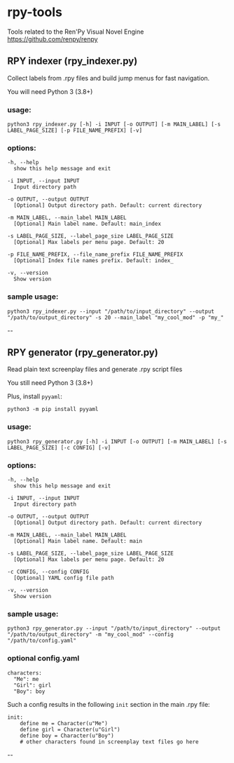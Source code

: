 # rpy-tools
Tools related to the Ren'Py Visual Novel Engine https://github.com/renpy/renpy

## RPY indexer (rpy_indexer.py)
Collect labels from .rpy files and build jump menus for fast navigation.

You will need Python 3 (3.8+)

### usage:
```
python3 rpy_indexer.py [-h] -i INPUT [-o OUTPUT] [-m MAIN_LABEL] [-s LABEL_PAGE_SIZE] [-p FILE_NAME_PREFIX] [-v]
```

### options:
```
-h, --help
  show this help message and exit

-i INPUT, --input INPUT
  Input directory path

-o OUTPUT, --output OUTPUT
  [Optional] Output directory path. Default: current directory

-m MAIN_LABEL, --main_label MAIN_LABEL
  [Optional] Main label name. Default: main_index

-s LABEL_PAGE_SIZE, --label_page_size LABEL_PAGE_SIZE
  [Optional] Max labels per menu page. Default: 20

-p FILE_NAME_PREFIX, --file_name_prefix FILE_NAME_PREFIX
  [Optional] Index file names prefix. Default: index_

-v, --version
  Show version
```

### sample usage:
```
python3 rpy_indexer.py --input "/path/to/input_directory" --output "/path/to/output_directory" -s 20 --main_label "my_cool_mod" -p "my_"
```

--

## RPY generator (rpy_generator.py)
Read plain text screenplay files and generate .rpy script files

You still need Python 3 (3.8+)

Plus, install `pyyaml`:
```
python3 -m pip install pyyaml
```

### usage:
```
python3 rpy_generator.py [-h] -i INPUT [-o OUTPUT] [-m MAIN_LABEL] [-s LABEL_PAGE_SIZE] [-c CONFIG] [-v]
```

### options:
```
-h, --help
  show this help message and exit

-i INPUT, --input INPUT
  Input directory path

-o OUTPUT, --output OUTPUT
  [Optional] Output directory path. Default: current directory

-m MAIN_LABEL, --main_label MAIN_LABEL
  [Optional] Main label name. Default: main

-s LABEL_PAGE_SIZE, --label_page_size LABEL_PAGE_SIZE
  [Optional] Max labels per menu page. Default: 20

-c CONFIG, --config CONFIG
  [Optional] YAML config file path

-v, --version
  Show version
```

### sample usage:
```
python3 rpy_generator.py --input "/path/to/input_directory" --output "/path/to/output_directory" -m "my_cool_mod" --config "/path/to/config.yaml"
```

### optional config.yaml
```
characters:
  "Me": me
  "Girl": girl
  "Boy": boy
```

Such a config results in the following `init` section in the main .rpy file:
```
init:
    define me = Character(u"Me")
    define girl = Character(u"Girl")
    define boy = Character(u"Boy")
    # other characters found in screenplay text files go here
```

--
